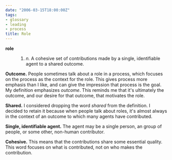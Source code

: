 ```yaml
---
date: "2006-03-15T18:00:00Z"
tags:
- glossary
- leading
- process
title: Role
---
```


<dl> <dt> <strong>role</strong> </dt> <dd>
<ol>
	<li> <em>n.</em>  A cohesive set of contributions made by a single, identifiable agent to a shared outcome.</li>
</ol>
</dd> </dl><!--more--> <strong>Outcome.</strong>  People sometimes talk about a role in a process, which focuses on the process as the context for the role.  This gives process more emphasis than I like, and can give the impression that process is the goal.  My definition emphasizes <em>outcome</em>.  This reminds me that it's ultimately the outcome, and our desire for that outcome, that motivates the role.

<strong>Shared.</strong>  I considered dropping the word <em>shared</em> from the definition.  I decided to retain it because when people talk about roles, it's almost always in the context of an outcome to which many agents have contributed.

<strong>Single, identifiable agent.</strong>  The agent may be a single person, an group of people, or some other, non-human contributor.

<strong>Cohesive.</strong>  This means that the contributions share some essential quality.  This word focuses on what is contributed, not on who makes the contribution.
